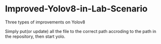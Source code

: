 # Improved-Yolov8-in-Lab-Scenario
Three types of improvements on Yolov8

Simply put(or update) all the file to the correct path accroding to the path in the repository, then start yolo.
